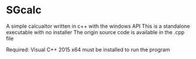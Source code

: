 # SGcalc
A simple calcualtor written in c++ with the windows API
This is a standalone executable with no installer
The origin source code is available in the .cpp file

Required:
Visual C++ 2015 x64 must be installed to run the program
